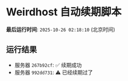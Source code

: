 # Weirdhost 自动续期脚本

**最后运行时间**: `2025-10-26 02:18:10` (北京时间)

## 运行结果

- 服务器 `267b92cf`: ✅ 续期成功
- 服务器 `992dd731`: ⚠️ 已经续期过了

